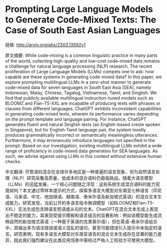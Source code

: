 # Prompting Large Language Models to Generate Code-Mixed Texts: The Case of South East Asian Languages

链接: http://arxiv.org/abs/2303.13592v1

原文摘要:
While code-mixing is a common linguistic practice in many parts of the world,
collecting high-quality and low-cost code-mixed data remains a challenge for
natural language processing (NLP) research. The recent proliferation of Large
Language Models (LLMs) compels one to ask: how capable are these systems in
generating code-mixed data? In this paper, we explore prompting multilingual
LLMs in a zero-shot manner to generate code-mixed data for seven languages in
South East Asia (SEA), namely Indonesian, Malay, Chinese, Tagalog, Vietnamese,
Tamil, and Singlish. We find that publicly available multilingual
instruction-tuned models such as BLOOMZ and Flan-T5-XXL are incapable of
producing texts with phrases or clauses from different languages. ChatGPT
exhibits inconsistent capabilities in generating code-mixed texts, wherein its
performance varies depending on the prompt template and language pairing. For
instance, ChatGPT generates fluent and natural Singlish texts (an English-based
creole spoken in Singapore), but for English-Tamil language pair, the system
mostly produces grammatically incorrect or semantically meaningless utterances.
Furthermore, it may erroneously introduce languages not specified in the
prompt. Based on our investigation, existing multilingual LLMs exhibit a wide
range of proficiency in code-mixed data generation for SEA languages. As such,
we advise against using LLMs in this context without extensive human checks.

中文翻译:
尽管语码混合在全球许多地区是一种普遍的语言现象，但为自然语言处理（NLP）研究采集高质量、低成本的混合语料仍面临挑战。随着大语言模型（LLMs）的迅猛发展，一个核心问题随之浮现：这些系统生成混合语料的能力究竟如何？本文通过零样本提示的方式，探索多语言大模型对东南亚七种语言（印尼语、马来语、中文、他加禄语、越南语、泰米尔语及新加坡式英语）的混合文本生成能力。研究发现，当前公开的多语言指令微调模型（如BLOOMZ和Flan-T5-XXL）无法生成包含跨语言短语或从句的文本。ChatGPT在混合文本生成上表现出不稳定的能力，其表现受提示模板和语言组合的显著影响：例如该模型能生成流畅自然的新加坡式英语（一种基于英语的克里奥尔语），但在英语-泰米尔语组合中，其输出多为语法错误或语义混乱的语句，甚至可能错误引入提示中未指定的语言。研究表明，现有多语言大模型对东南亚语言的混合文本生成存在显著的能力差异，因此我们强烈建议在此类应用场景中需经过严格人工校验方可使用大模型。
